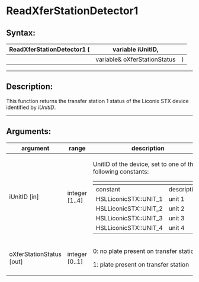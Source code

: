# ReadXferStationDetector1

## Syntax:

&#x20;

| ReadXferStationDetector1 ( | variable iUnitID,            |   |
| -------------------------- | ---------------------------- | - |
|                            | variable& oXferStationStatus | ) |

&#x20;

***

## Description:

&#x20;

This function returns the transfer station 1 status of the Liconix STX device identified by _iUnitID_.

&#x20;

***

## Arguments:

&#x20;

| argument                  | range           | description                                                                                                                                                                                                                                                                                                                                                                                                                                  |
| ------------------------- | --------------- | -------------------------------------------------------------------------------------------------------------------------------------------------------------------------------------------------------------------------------------------------------------------------------------------------------------------------------------------------------------------------------------------------------------------------------------------- |
| iUnitID \[in]             | integer \[1..4] | <p>UnitID of the device, set to one of the following constants:</p><p> </p><table data-header-hidden><thead><tr><th></th><th></th></tr></thead><tbody><tr><td>constant</td><td>description</td></tr><tr><td>HSLLiconicSTX::UNIT_1</td><td>unit 1</td></tr><tr><td>HSLLiconicSTX::UNIT_2</td><td>unit 2</td></tr><tr><td>HSLLiconicSTX::UNIT_3</td><td>unit 3</td></tr><tr><td>HSLLiconicSTX::UNIT_4</td><td>unit 4</td></tr></tbody></table> |
| oXferStationStatus \[out] | integer \[0..1] | <p>0: no plate present on transfer station</p><p>1: plate present on transfer station</p>                                                                                                                                                                                                                                                                                                                                                    |

&#x20;
